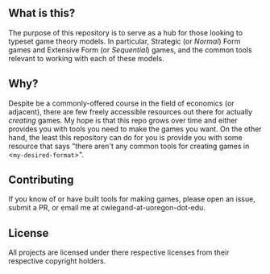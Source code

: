 ## What is this?

The purpose of this repository is to serve as a hub for those looking to typeset game theory models. In particular, Strategic (or _Normal_) Form games and Extensive Form (or _Sequential_) games, and the common tools relevant to working with each of these models. 

## Why?

Despite be a commonly-offered course in the field of economics (or adjacent), there are few freely accessible resources out there for actually _creating_ games. My hope is that this repo grows over time and either provides you with tools you need to make the games you want. On the other hand, the least this repository can do for you is provide you with some resource that says "there aren't any common tools for creating games in <`my-desired-format`>". 

## Contributing

If you know of or have built tools for making games, please open an issue, submit a PR, or email me at cwiegand-at-uoregon-dot-edu. 

## License
All projects are licensed under there respective licenses from their respective copyright holders. 
